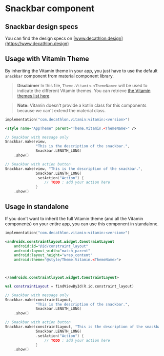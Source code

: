 # Snackbar component

## Snackbar design specs
You can find the design specs on [www.decathlon.design](https://www.decathlon.design)

## Usage with Vitamin Theme

By inheriting the Vitamin theme in your app, you just have to use the default 
`snackbar` component from material component library.

> **Disclaimer**
In this file, `Theme.Vitamin.<ThemeName>` will be used to indicate the different Vitamin themes. You
can retrieve [the Vitamin themes list here](../vitamin/README.md).

> **Note:** Vitamin doesn't provide a kotlin class for this components because we can't extend the material class.

```kotlin
implementation("com.decathlon.vitamin:vitamin:<version>")
```

```xml
<style name="AppTheme" parent="Theme.Vitamin.<ThemeName>" />
```

```kotlin
// Snackbar with message only
Snackbar.make(view, 
              "This is the description of the snackbar.", 
              Snackbar.LENGTH_LONG)
    .show()

// Snackbar with action button
Snackbar.make(view, "This is the description of the snackbar.",
              Snackbar.LENGTH_LONG)
              .setAction("Action") {
                  // TODO : add your action here
              }
	.show()
```

## Usage in standalone

If you don't want to inherit the full Vitamin theme (and all the Vitamin components) 
on your entire app, you can use this component in standalone.

```kotlin
implementation("com.decathlon.vitamin:vitamin:<version>")
```

```xml
<androidx.constraintlayout.widget.ConstraintLayout
    android:id="@id/constraint_layout"
    android:layout_width="match_parent"
    android:layout_height="wrap_content"
    android:theme="@style/Theme.Vitamin.<ThemeName>">

    

</androidx.constraintlayout.widget.ConstraintLayout>
```

```kotlin
val constraintLayout = findViewById(R.id.constraint_layout)

// Snackbar with message only
Snackbar.make(constraintLayout, 
              "This is the description of the snackbar.", 
              Snackbar.LENGTH_LONG)
    .show()

// Snackbar with action button
Snackbar.make(constraintLayout, "This is the description of the snackbar.",
              Snackbar.LENGTH_LONG)
              .setAction("Action") {
                  // TODO : add your action here
              }
	.show()
```

